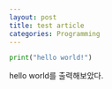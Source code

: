 ```yaml
---
layout: post
title: test article
categories: Programming
---
```


```python
print("hello world!")
```

hello world를 출력해보았다.